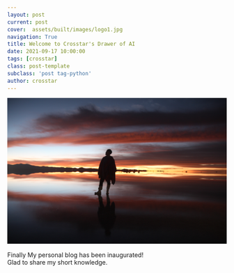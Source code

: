 ```yaml
---
layout: post
current: post
cover:  assets/built/images/logo1.jpg
navigation: True
title: Welcome to Crosstar's Drawer of AI
date: 2021-09-17 10:00:00
tags: [crosstar]
class: post-template
subclass: 'post tag-python'
author: crosstar
---
```


![image](assets/built/images/trip2.jpg)

Finally My personal blog has been inaugurated!  
Glad to share my short knowledge.
